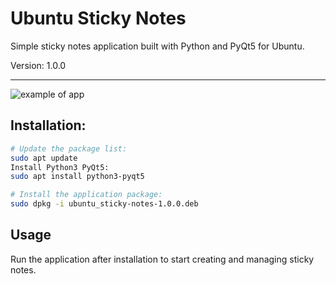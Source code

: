 # Ubuntu Sticky Notes

Simple sticky notes application built with Python and PyQt5 for Ubuntu.

Version: 1.0.0
_______________

![example of app](https://github.com/pavel-glukhov/ubuntu_sticky_notes/blob/main/pic/example_1.0.0.png)

## Installation:


```bash
# Update the package list:
sudo apt update
Install Python3 PyQt5:
sudo apt install python3-pyqt5
```


```bash
# Install the application package:
sudo dpkg -i ubuntu_sticky-notes-1.0.0.deb
```
## Usage
Run the application after installation to start creating and managing sticky notes.

